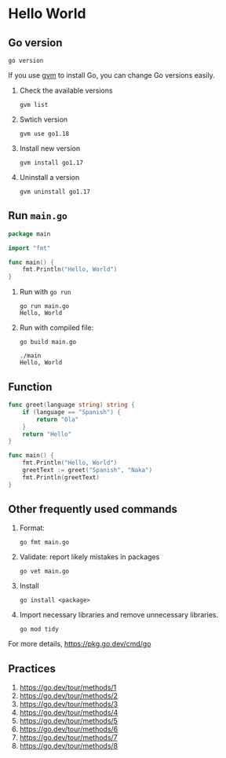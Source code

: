 # Hello World

## Go version

```
go version
```

If you use [gvm](https://github.com/moovweb/gvm) to install Go, you can change Go versions easily.

1. Check the available versions

    ```
    gvm list
    ```
1. Swtich version
    ```
    gvm use go1.18
    ```
1. Install new version
    ```
    gvm install go1.17
    ```
1. Uninstall a version
    ```
    gvm uninstall go1.17
    ```

## Run `main.go`

```go
package main

import "fmt"

func main() {
    fmt.Println("Hello, World")
}
```

1. Run with `go run`

    ```
    go run main.go
    Hello, World
    ```

1. Run with compiled file:

    ```
    go build main.go
    ```
    ```
    ./main
    Hello, World
    ```

## Function

```go
func greet(language string) string {
    if (language == "Spanish") {
        return "Ola"
    }
    return "Hello"
}
```

```go
func main() {
	fmt.Println("Hello, World")
	greetText := greet("Spanish", "Naka")
	fmt.Println(greetText)
}
```

## Other frequently used commands

1. Format:
    ```
    go fmt main.go
    ```
1. Validate: report likely mistakes in packages
    ```
    go vet main.go
    ```
1. Install
    ```
    go install <package>
    ```
1. Import necessary libraries and remove unnecessary libraries.
    ```
    go mod tidy
    ```
For more details, https://pkg.go.dev/cmd/go

## Practices
1. https://go.dev/tour/methods/1
1. https://go.dev/tour/methods/2
1. https://go.dev/tour/methods/3
1. https://go.dev/tour/methods/4
1. https://go.dev/tour/methods/5
1. https://go.dev/tour/methods/6
1. https://go.dev/tour/methods/7
1. https://go.dev/tour/methods/8
